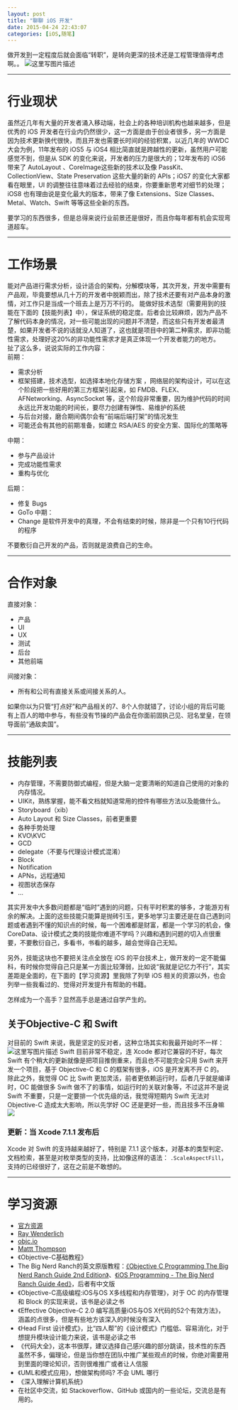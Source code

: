 ```yaml
---
layout: post
title: "聊聊 iOS 开发"
date: 2015-04-24 22:43:07
categories: [iOS,随笔]
---
```



﻿做开发到一定程度后就会面临“转职”，是转向更深的技术还是工程管理值得考虑啊。。
![这里写图片描述](https://imgconvert.csdnimg.cn/aHR0cDovL2ltZy5ibG9nLmNzZG4ubmV0LzIwMTUwNTAxMTIzMzA3OTE2)

---
# 行业现状
虽然近几年有大量的开发者涌入移动端，社会上的各种培训机构也越来越多，但是优秀的 iOS 开发者在行业内仍然很少，这一方面是由于创业者很多，另一方面是因为技术更新换代很快，而且开发也需要长时间的经验积累，以近几年的 WWDC 大会为例，11年发布的 iOS5 与 iOS4 相比简直就是跨越性的更新，虽然用户可能感觉不到，但是从 SDK  的变化来说，开发者的压力是很大的；12年发布的 iOS6 带来了 AutoLayout 、CoreImage这些新的技术以及像 PassKit、CollectionView、State Preservation 这些大量的新的 APIs；iOS7 的变化大家都看在眼里，UI 的调整往往意味着过去经验的结束，你要重新思考对细节的处理；iOS8 也有理由说是变化最大的版本，带来了像 Extensions、Size Classes、Metal、Watch、Swift 等等这些全新的东西。  

要学习的东西很多，但是总得来说行业前景还是很好，而且你每年都有机会实现弯道超车。

---
# 工作场景
能对产品进行需求分析，设计适合的架构，分解模块等，其次开发，开发中需要有产品观，毕竟要想从几十万的开发者中脱颖而出，除了技术还要有对产品本身的激情，对工作只是当成一个班去上是万万不行的。
能做好技术选型（需要用到的技能在下面的【技能列表】中），保证系统的稳定度。后者会比较麻烦，因为产品不了解代码本身的情况，对一些可能出现的问题并不清楚，而这些只有开发者最清楚，如果开发者不说的话就没人知道了，这也就是项目中的第二种需求，即非功能性需求，处理好这20%的非功能性需求才是真正体现一个开发者能力的地方。  
扯了这么多，说说实际的工作内容：  
前期：
* 需求分析
* 框架搭建，技术选型，如选择本地化存储方案 ，网络层的架构设计，可以在这个阶段把一些好用的第三方框架引起来，如 FMDB、FLEX、AFNetworking、AsyncSocket 等，这个阶段非常重要，因为维护代码的时间永远比开发功能的时间长，要尽力创建有弹性、易维护的系统
* 与后台对接，磨合期间偶尔会有“前端后端打架”的情况发生
* 可能还会有其他的前期准备，如建立 RSA/AES 的安全方案、国际化的策略等

中期：
* 参与产品设计
* 完成功能性需求
* 重构与优化

后期：
* 修复 Bugs
* GoTo 中期：
* Change 是软件开发中的真理，不会有结束的时候，除非是一个只有10行代码的程序

不要敷衍自己开发的产品，否则就是浪费自己的生命。

---
# 合作对象
直接对象：
* 产品
* UI
* UX
* 测试
* 后台
* 其他前端

间接对象：
* 所有和公司有直接关系或间接关系的人。

如果你以为只管“打点好”和产品相关的7、8个人你就错了，讨论小组的背后可能有上百人的暗中参与，有些没有节操的产品会在你面前固执己见、冠名堂皇，在领导面前“通敌卖国”。

---
# 技能列表
* 内存管理，不需要防御式编程，但是大脑一定要清晰的知道自己使用的对象的内存情况。
* UIKit，熟练掌握，能不看文档就知道常用的控件有哪些方法以及能做什么。
* Storyboard（xib）
* Auto Layout 和 Size Classes，前者更重要
* 各种手势处理
* KVO\KVC
* GCD
* delegate（不要与代理设计模式混淆）
* Block
* Notification
* APNs，远程通知
* 视图状态保存
* ...

其实开发中大多数问题都是“临时”遇到的问题，只有平时积累的够多，才能游刃有余的解决。上面的这些技能只能算是抛砖引玉，更多地学习主要还是在自己遇到问题或者遇到不懂的知识点的时候，每一个困难都是财富，都是一个学习的机会，像 CoreData、设计模式之类的技能你难道不学吗？兴趣和遇到问题的切入点很重要，不要敷衍自己，多看书，书看的越多，越会觉得自己无知。

另外，技能这块也不要把关注点全放在 iOS 的平台技术上，做开发的一定不能偏科，有时候你觉得自己只是某一方面比较薄弱，比如说“我就是记忆力不行”，其实差距是全面的，在下面的【学习资源】里我除了列举 iOS 相关的资源以外，也会列举一些我看过的、觉得对开发提升有帮助的书籍。
  
怎样成为一个高手？显然高手总是通过自学产生的。

## 关于Objective-C 和 Swift
对目前的 Swift 来说，我是坚定的反对者，这种立场其实和我最开始时不一样：
![这里写图片描述](https://imgconvert.csdnimg.cn/aHR0cDovL2ltZy5ibG9nLmNzZG4ubmV0LzIwMTUwNDI0MjA1MDMwMzg5)
Swift 目前非常不稳定，连 Xcode 都对它兼容的不好，每次 Swift 有个稍大的更新就像是把项目推倒重来，而且也不可能完全只用 Swift 来开发一个项目，基于 Objective-C 和 C 的框架有很多，iOS 是开发离不开 C 的。
除此之外，我觉得 OC 比 Swift 更加灵活，前者更依赖运行时，后者几乎就是编译时，OC 能做很多 Swift 做不了的事情，如运行时的关联对象等，不过这并不是说 Swift 不重要，只是一定要排一个优先级的话，我觉得短期内 Swift 无法对 Objective-C 造成太大影响，所以先学好 OC 还是更好一些，而且技多不压身嘛![](https://imgconvert.csdnimg.cn/aHR0cDovL2ZvcnVtLmNzZG4ubmV0L1BvaW50Rm9ydW0vdWkvc2NyaXB0cy9jc2RuL1BsdWdpbi8wMDEvZmFjZS8yMC5naWY)

### 更新：当 Xcode 7.1.1 发布后
Xcode 对 Swift 的支持越来越好了，特别是 7.1.1 这个版本，对基本的类型判定、文档检索，甚至是对枚举类型的支持，比如像这样的语法： `.ScaleAspectFill`，支持的已经很好了，这在之前是不敢想的。

---
# 学习资源
* <a target="_blank" href="https://developer.apple.com/resources/">官方资源</a>
* <a target="_blank" href="http://www.raywenderlich.com">Ray Wenderlich</a>
* <a target="_blank" href="http://www.objc.io">objc.io</a>
* <a target="_blank" href="http://nshipster.com/nsoperation/">Mattt Thompson</a>
* 《Objective-C基础教程》
* The Big Nerd Ranch的英文原版教程：<a href="http://download.csdn.net/detail/zhangao0086/8531003" target="_blank">《Objective C Programming The Big Nerd Ranch Guide 2nd Edition》</a>、<a href="http://download.csdn.net/detail/zhangao0086/8531019" target="_blank">《iOS Programming - The Big Nerd Ranch Guide 4ed》</a>，后者有中文版
* 《Objective-C高级编程:iOS与OS X多线程和内存管理》，对于 OC 的内存管理和 Block 的实现来说，该书是必读之书
* 《Effective Objective-C 2.0 编写高质量iOS与OS X代码的52个有效方法》，涵盖的点很多，但是有些地方该深入的时候没有深入
* 《Head First 设计模式》，比“四人帮”的《设计模式》门槛低、容易消化，对于想提升模块设计能力来说，该书是必读之书
* 《代码大全》，这本书很厚，建议选择自己感兴趣的部分跳读，技术性的东西虽然不多，偏理论，但是当你想在团队中推广某些观点的时候，你绝对需要用到里面的理论知识，否则很难推广或者让人信服
* 《UML和模式应用》，想做架构师吗? 不会 UML 哪行
* 《深入理解计算机系统》
* 在社区中交流，如 Stackoverflow、GitHub 或国内的一些论坛，交流总是有用的。
